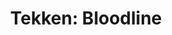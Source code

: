 ---
title: "Tekken: Bloodline"
i: tekken
release: "2022-08-18"
chars:
    - name: Jin Kazama
    - name: Jun Kazama
    - name: Ogre
    - name: Heihachi Mishima
    - name: Ganryu
    - name: Miss Miura
    - name: Hwoarang
    - name: Ling Xiaoyu
    - name: Leroy Smith
    - name: Nina Williams
    - name: Julia Chang
    - name: Paul Pheonix
    - name: King
    - name: Devil Jin
---